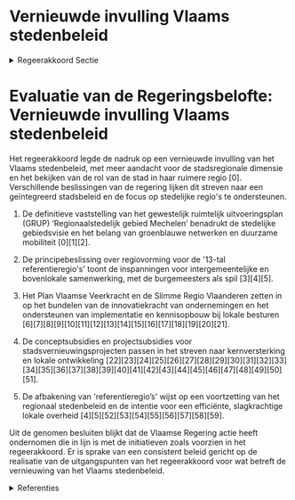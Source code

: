 # Vernieuwde invulling Vlaams stedenbeleid

<details>
        <summary>Regeerakkoord Sectie </summary>
        <p>2.2.7 Vernieuwde invulling Vlaams stedenbeleid Binnen het instrumentarium van het Stedenbeleid wordt meer aandacht ontwik-keld voor de stadsregionale dimensie. Hierbij houden we de focus op de 13 centrumsteden, maar bekijken we ook de rol van de stad in haar ruimere regio. </p>
        </details> 

# Evaluatie van de Regeringsbelofte: Vernieuwde invulling Vlaams stedenbeleid

Het regeerakkoord legde de nadruk op een vernieuwde invulling van het Vlaams stedenbeleid, met meer aandacht voor de stadsregionale dimensie en het bekijken van de rol van de stad in haar ruimere regio \[0\]. Verschillende beslissingen van de regering lijken dit streven naar een geïntegreerd stadsbeleid en de focus op stedelijke regio's te ondersteunen.

1. De definitieve vaststelling van het gewestelijk ruimtelijk uitvoeringsplan (GRUP) ‘Regionaalstedelijk gebied Mechelen’ benadrukt de stedelijke gebiedsvisie en het belang van groenblauwe netwerken en duurzame mobiliteit \[0\]\[1\]\[2\].

2. De principebeslissing over regiovorming voor de '13-tal referentieregio's' toont de inspanningen voor intergemeentelijke en bovenlokale samenwerking, met de burgemeesters als spil \[3\]\[4\]\[5\]. 

3. Het Plan Vlaamse Veerkracht en de Slimme Regio Vlaanderen zetten in op het bundelen van de innovatiekracht van ondernemingen en het ondersteunen van implementatie en kennisopbouw bij lokale besturen \[6\]\[7\]\[8\]\[9\]\[10\]\[11\]\[12\]\[13\]\[14\]\[15\]\[16\]\[17\]\[18\]\[19\]\[20\]\[21\].

4. De conceptsubsidies en projectsubsidies voor stadsvernieuwingsprojecten passen in het streven naar kernversterking en lokale ontwikkeling \[22\]\[23\]\[24\]\[25\]\[26\]\[27\]\[28\]\[29\]\[30\]\[31\]\[32\]\[33\]\[34\]\[35\]\[36\]\[37\]\[38\]\[39\]\[40\]\[41\]\[42\]\[43\]\[44\]\[45\]\[46\]\[47\]\[48\]\[49\]\[50\]\[51\].

5. De afbakening van 'referentieregio’s' wijst op een voortzetting van het regionaal stedenbeleid en de intentie voor een efficiënte, slagkrachtige lokale overheid \[4\]\[5\]\[52\]\[53\]\[54\]\[55\]\[56\]\[57\]\[58\]\[59\].

Uit de genomen besluiten blijkt dat de Vlaamse Regering actie heeft ondernomen die in lijn is met de initiatieven zoals voorzien in het regeerakkoord. Er is sprake van een consistent beleid gericht op de realisatie van de uitgangspunten van het regeerakkoord voor wat betreft de vernieuwing van het Vlaams stedenbeleid.

<details>
        <summary> Referenties</summary>
        
**[\[0\]](https://beslissingenvlaamseregering.vlaanderen.be/?search=Vaststelling%20gewestelijk%20ruimtelijk%20uitvoeringsplan%20%E2%80%98Regionaalstedelijk%20gebied%20Mechelen%E2%80%99&dateOption=select&startDate=2022-12-23T09%3A00%3A00Z&endDate=2022-12-23T09%3A00%3A00Z)** : **(2022-12-23)** Vaststelling gewestelijk ruimtelijk uitvoeringsplan ‘Regionaalstedelijk gebied Mechelen’ 

**[\[1\]](https://beslissingenvlaamseregering.vlaanderen.be/?search=Vaststelling%20gewestelijk%20ruimtelijk%20uitvoeringsplan%20%E2%80%98Regionaalstedelijk%20gebied%20Mechelen%E2%80%99&dateOption=select&startDate=2022-11-10T07%3A00%3A00Z&endDate=2022-11-10T07%3A00%3A00Z)** : **(2022-11-10)** Vaststelling gewestelijk ruimtelijk uitvoeringsplan ‘Regionaalstedelijk gebied Mechelen’ 

**[\[2\]](https://beslissingenvlaamseregering.vlaanderen.be/?search=Opstart%20ge%C3%AFntegreerd%20planningsproces%20gewestelijk%20ruimtelijk%20uitvoeringsplan%20%E2%80%98regionaalstedelijk%20gebied%20Mechelen%E2%80%99&dateOption=select&startDate=2020-07-17T08%3A00%3A00Z&endDate=2020-07-17T08%3A00%3A00Z)** : **(2020-07-17)** Opstart geïntegreerd planningsproces gewestelijk ruimtelijk uitvoeringsplan ‘regionaalstedelijk gebied Mechelen’ 

**[\[3\]](https://beslissingenvlaamseregering.vlaanderen.be/?search=Regiovorming%20met%20intergemeentelijke%20en%20bovenlokale%20samenwerking&dateOption=select&startDate=2020-10-09T08%3A00%3A00Z&endDate=2020-10-09T08%3A00%3A00Z)** : **(2020-10-09)** Regiovorming met intergemeentelijke en bovenlokale samenwerking 

**[\[4\]](https://beslissingenvlaamseregering.vlaanderen.be/?search=Regiovorming%3A%20afbakening%20referentieregio%E2%80%99s%20en%20vervolgtraject&dateOption=select&startDate=2021-03-12T09%3A00%3A00Z&endDate=2021-03-12T09%3A00%3A00Z)** : **(2021-03-12)** Regiovorming: afbakening referentieregio’s en vervolgtraject 

**[\[5\]](https://beslissingenvlaamseregering.vlaanderen.be/?search=Decreet%20regiovorming%20lokaal%20bestuur&dateOption=select&startDate=2022-07-08T08%3A00%3A00Z&endDate=2022-07-08T08%3A00%3A00Z)** : **(2022-07-08)** Decreet regiovorming lokaal bestuur 

**[\[6\]](https://beslissingenvlaamseregering.vlaanderen.be/?search=Plan%20Vlaamse%20Veerkracht%3A%20Uitbouw%20Slimme%20Regio%20Vlaanderen%20door%20samenbrengen%20innovatiecapaciteit%20ondernemingen%20en%20stimuleren%20implementatie%20en%20kennisopbouw%20bij%20lokale%20besturen&dateOption=select&startDate=2021-06-04T08%3A00%3A00Z&endDate=2021-06-04T08%3A00%3A00Z)** : **(2021-06-04)** Plan Vlaamse Veerkracht: Uitbouw Slimme Regio Vlaanderen door samenbrengen innovatiecapaciteit ondernemingen en stimuleren implementatie en kennisopbouw bij lokale besturen 

**[\[7\]]** : **(2020-07-17)**  

**[\[8\]](https://beslissingenvlaamseregering.vlaanderen.be/?search=Plan%20Vlaamse%20Veerkracht%3A%20inhaalbeweging%20vernieuwing%20bedrijventerreinen&dateOption=select&startDate=2021-12-17T09%3A00%3A00Z&endDate=2021-12-17T09%3A00%3A00Z)** : **(2021-12-17)** Plan Vlaamse Veerkracht: inhaalbeweging vernieuwing bedrijventerreinen 

**[\[9\]](https://beslissingenvlaamseregering.vlaanderen.be/?search=Plan%20Vlaamse%20Veerkracht%3A%20Investeren%20in%20kernversterking%20via%20projectoproepen&dateOption=select&startDate=2022-02-25T09%3A00%3A00Z&endDate=2022-02-25T09%3A00%3A00Z)** : **(2022-02-25)** Plan Vlaamse Veerkracht: Investeren in kernversterking via projectoproepen 

**[\[10\]](https://beslissingenvlaamseregering.vlaanderen.be/?search=Verdeling%20overgedragen%20provinciale%20investeringsmiddelen&dateOption=select&startDate=2020-03-20T09%3A00%3A00Z&endDate=2020-03-20T09%3A00%3A00Z)** : **(2020-03-20)** Verdeling overgedragen provinciale investeringsmiddelen 

**[\[11\]](https://beslissingenvlaamseregering.vlaanderen.be/?search=Plan%20Vlaamse%20Veerkracht%3A%20investeren%20in%20handelskernversterking%20via%20projectoproepen&dateOption=select&startDate=2021-03-12T09%3A00%3A00Z&endDate=2021-03-12T09%3A00%3A00Z)** : **(2021-03-12)** Plan Vlaamse Veerkracht: investeren in handelskernversterking via projectoproepen 

**[\[12\]]** : **(2019-12-20)**  

**[\[13\]](https://beslissingenvlaamseregering.vlaanderen.be/?search=Visienota%20%27Vlaanderen%20en%20het%20Noorden%27&dateOption=select&startDate=2021-03-19T09%3A00%3A00Z&endDate=2021-03-19T09%3A00%3A00Z)** : **(2021-03-19)** Visienota 'Vlaanderen en het Noorden' 

**[\[14\]](https://beslissingenvlaamseregering.vlaanderen.be/?search=Plan%20Vlaamse%20Veerkracht%3A%20Subsidi%C3%ABring%20en%20ondersteuning%20van%20de%20lokale%20besturen%20in%20functie%20van%20het%20realiseren%20van%20samenwerkingsverbanden%20ge%C3%AFntegreerd%20breed%20onthaal%20in%20heel%20Vlaanderen%20en%20Brussel&dateOption=select&startDate=2021-07-16T06%3A00%3A00Z&endDate=2021-07-16T06%3A00%3A00Z)** : **(2021-07-16)** Plan Vlaamse Veerkracht: Subsidiëring en ondersteuning van de lokale besturen in functie van het realiseren van samenwerkingsverbanden geïntegreerd breed onthaal in heel Vlaanderen en Brussel 

**[\[15\]](https://beslissingenvlaamseregering.vlaanderen.be/?search=Startnota%20ge%C3%AFntegreerd%20planningsproces%20gewestelijk%20ruimtelijk%20uitvoeringsplan%20%E2%80%98Optimalisatie%20N8%20in%20het%20Schelde-Leie%20Interfluvium%E2%80%99&dateOption=select&startDate=2022-07-15T08%3A00%3A00Z&endDate=2022-07-15T08%3A00%3A00Z)** : **(2022-07-15)** Startnota geïntegreerd planningsproces gewestelijk ruimtelijk uitvoeringsplan ‘Optimalisatie N8 in het Schelde-Leie Interfluvium’ 

**[\[16\]](https://beslissingenvlaamseregering.vlaanderen.be/?search=Vlaams%20standpunt%20wat%20betreft%20het%20stabiliteits-%20en%20groeipact&dateOption=select&startDate=2022-01-14T09%3A00%3A00Z&endDate=2022-01-14T09%3A00%3A00Z)** : **(2022-01-14)** Vlaams standpunt wat betreft het stabiliteits- en groeipact 

**[\[17\]](https://beslissingenvlaamseregering.vlaanderen.be/?search=Visienota%20%27Beleidsmaatregelen%20voor%20de%20her-%20en%20nevenbestemming%20van%20parochiekerken%20in%20Vlaanderen%27&dateOption=select&startDate=2021-07-16T06%3A00%3A00Z&endDate=2021-07-16T06%3A00%3A00Z)** : **(2021-07-16)** Visienota 'Beleidsmaatregelen voor de her- en nevenbestemming van parochiekerken in Vlaanderen' 

**[\[18\]](https://beslissingenvlaamseregering.vlaanderen.be/?search=Aanpak%20besteding%20middelen%20voor%20verderzetting%20onderbouwde%20aanpak%20energiebesparing%20gebouwenpark%20sector%20Welzijn%2C%20Volksgezondheid%20en%20Gezin&dateOption=select&startDate=2023-11-23T16%3A00%3A00Z&endDate=2023-11-23T16%3A00%3A00Z)** : **(2023-11-23)** Aanpak besteding middelen voor verderzetting onderbouwde aanpak energiebesparing gebouwenpark sector Welzijn, Volksgezondheid en Gezin 

**[\[19\]](https://beslissingenvlaamseregering.vlaanderen.be/?search=Voortgangsrapportage%20van%20het%20ge%C3%AFntegreerde%20planningsproces%20voor%20het%20gewestelijk%20ruimtelijk%20uitvoeringsplan%20%E2%80%9CRuimtelijke%20herinrichting%20van%20de%20Ring%20rond%20Brussel%20%28R0%29%20%E2%80%93%20deel%20Noord%E2%80%9D&dateOption=select&startDate=2022-07-15T08%3A00%3A00Z&endDate=2022-07-15T08%3A00%3A00Z)** : **(2022-07-15)** Voortgangsrapportage van het geïntegreerde planningsproces voor het gewestelijk ruimtelijk uitvoeringsplan “Ruimtelijke herinrichting van de Ring rond Brussel (R0) – deel Noord” 

**[\[20\]](https://beslissingenvlaamseregering.vlaanderen.be/?search=Plan%20Vlaamse%20Veerkracht%3A%20subsidie%20projecten%20City%20of%20Things%202022&dateOption=select&startDate=2022-12-16T09%3A00%3A00Z&endDate=2022-12-16T09%3A00%3A00Z)** : **(2022-12-16)** Plan Vlaamse Veerkracht: subsidie projecten City of Things 2022 

**[\[21\]](https://beslissingenvlaamseregering.vlaanderen.be/?search=Plan%20Vlaamse%20Veerkracht%3A%20100%20miljoen%20euro%20voor%20versnellen%20infrastructuurinvesteringen%20Vlaamse%20cultuursector&dateOption=select&startDate=2021-04-23T08%3A00%3A00Z&endDate=2021-04-23T08%3A00%3A00Z)** : **(2021-04-23)** Plan Vlaamse Veerkracht: 100 miljoen euro voor versnellen infrastructuurinvesteringen Vlaamse cultuursector 

**[\[22\]](https://beslissingenvlaamseregering.vlaanderen.be/?search=Oproep%20tot%20erkenning%20en%20financiering%20van%20een%20Steunpunt%20Bestuurlijke%20Vernieuwing%202021-2025&dateOption=select&startDate=2020-07-17T08%3A00%3A00Z&endDate=2020-07-17T08%3A00%3A00Z)** : **(2020-07-17)** Oproep tot erkenning en financiering van een Steunpunt Bestuurlijke Vernieuwing 2021-2025 

**[\[23\]](https://beslissingenvlaamseregering.vlaanderen.be/?search=Conceptsubsidies%20stadsvernieuwingsprojecten%20oproep%202023&dateOption=select&startDate=2023-11-10T09%3A00%3A00Z&endDate=2023-11-10T09%3A00%3A00Z)** : **(2023-11-10)** Conceptsubsidies stadsvernieuwingsprojecten oproep 2023 

**[\[24\]](https://beslissingenvlaamseregering.vlaanderen.be/?search=Instrumentendecreet%20omgevingsbeleid&dateOption=select&startDate=2019-12-20T17%3A30%3A00Z&endDate=2019-12-20T17%3A30%3A00Z)** : **(2019-12-20)** Instrumentendecreet omgevingsbeleid 

**[\[25\]](https://beslissingenvlaamseregering.vlaanderen.be/?search=Conceptsubsidies%20stadsvernieuwingsprojecten%20oproep%202022&dateOption=select&startDate=2022-12-09T09%3A00%3A00Z&endDate=2022-12-09T09%3A00%3A00Z)** : **(2022-12-09)** Conceptsubsidies stadsvernieuwingsprojecten oproep 2022 

**[\[26\]](https://beslissingenvlaamseregering.vlaanderen.be/?search=Projectsubsidi%C3%ABring%20stadsvernieuwingsprojecten%20in%20het%20kader%20van%20de%20oproep%202020&dateOption=select&startDate=2020-12-18T09%3A00%3A00Z&endDate=2020-12-18T09%3A00%3A00Z)** : **(2020-12-18)** Projectsubsidiëring stadsvernieuwingsprojecten in het kader van de oproep 2020 

**[\[27\]](https://beslissingenvlaamseregering.vlaanderen.be/?search=Verlenging%20termijn%20enkele%20thematische%20stadsvernieuwingsprojecten%202019%20en%202018&dateOption=select&startDate=2022-10-21T08%3A00%3A00Z&endDate=2022-10-21T08%3A00%3A00Z)** : **(2022-10-21)** Verlenging termijn enkele thematische stadsvernieuwingsprojecten 2019 en 2018 

**[\[28\]](https://beslissingenvlaamseregering.vlaanderen.be/?search=Projectsubsidies%20oproep%20stadsvernieuwing%202023&dateOption=select&startDate=2023-12-15T09%3A00%3A00Z&endDate=2023-12-15T09%3A00%3A00Z)** : **(2023-12-15)** Projectsubsidies oproep stadsvernieuwing 2023 

**[\[29\]](https://beslissingenvlaamseregering.vlaanderen.be/?search=Vlaams%20fonds%20voor%20stimulering%20van%20%28groot%29stedelijke%20en%20plattelandsinvesteringen%3A%20wijzigingsbesluit&dateOption=select&startDate=2023-02-17T09%3A00%3A00Z&endDate=2023-02-17T09%3A00%3A00Z)** : **(2023-02-17)** Vlaams fonds voor stimulering van (groot)stedelijke en plattelandsinvesteringen: wijzigingsbesluit 

**[\[30\]](https://beslissingenvlaamseregering.vlaanderen.be/?search=Conceptsubsidie%205%20stadsvernieuwingsprojecten%20oproep%202021&dateOption=select&startDate=2021-12-17T09%3A00%3A00Z&endDate=2021-12-17T09%3A00%3A00Z)** : **(2021-12-17)** Conceptsubsidie 5 stadsvernieuwingsprojecten oproep 2021 

**[\[31\]](https://beslissingenvlaamseregering.vlaanderen.be/?search=Oproep%202019%20voor%20stadsvernieuwingsprojecten%3A%20conceptsubsidies&dateOption=select&startDate=2019-11-15T09%3A00%3A00Z&endDate=2019-11-15T09%3A00%3A00Z)** : **(2019-11-15)** Oproep 2019 voor stadsvernieuwingsprojecten: conceptsubsidies 

**[\[32\]](https://beslissingenvlaamseregering.vlaanderen.be/?search=Vlaams%20fonds%20voor%20stimulering%20van%20%28groot%29stedelijke%20en%20plattelandsinvesteringen%3A%20wijzigingsbesluit&dateOption=select&startDate=2023-04-21T08%3A00%3A00Z&endDate=2023-04-21T08%3A00%3A00Z)** : **(2023-04-21)** Vlaams fonds voor stimulering van (groot)stedelijke en plattelandsinvesteringen: wijzigingsbesluit 

**[\[33\]](https://beslissingenvlaamseregering.vlaanderen.be/?search=Toekenning%20conceptsubsidie%205%20stadsvernieuwingsprojecten&dateOption=select&startDate=2020-11-27T09%3A00%3A00Z&endDate=2020-11-27T09%3A00%3A00Z)** : **(2020-11-27)** Toekenning conceptsubsidie 5 stadsvernieuwingsprojecten 

**[\[34\]](https://beslissingenvlaamseregering.vlaanderen.be/?search=Actualisatienota%20planprogramma%20Vlaamse%20Rand%3A%20evaluatie%20en%20opstart%20fase%202&dateOption=select&startDate=2021-07-09T08%3A00%3A00Z&endDate=2021-07-09T08%3A00%3A00Z)** : **(2021-07-09)** Actualisatienota planprogramma Vlaamse Rand: evaluatie en opstart fase 2 

**[\[35\]](https://beslissingenvlaamseregering.vlaanderen.be/?search=Projectsubsidi%C3%ABring%20aan%20thematische%20stadsvernieuwingsprojecten%20in%20het%20kader%20van%20de%20oproep%202020%20%E2%80%98Digitale%20en%20sociaal-gedreven%20innovatie%20ter%20versterking%20van%20de%20stedelijke%20economie%E2%80%99%20en%20aanvullende%20facultatieve%20subsidie%20aan%20het%20project%20in%20Leuven&dateOption=select&startDate=2020-12-18T09%3A00%3A00Z&endDate=2020-12-18T09%3A00%3A00Z)** : **(2020-12-18)** Projectsubsidiëring aan thematische stadsvernieuwingsprojecten in het kader van de oproep 2020 ‘Digitale en sociaal-gedreven innovatie ter versterking van de stedelijke economie’ en aanvullende facultatieve subsidie aan het project in Leuven 

**[\[36\]](https://beslissingenvlaamseregering.vlaanderen.be/?search=Plan%20Vlaamse%20Veerkracht%3A%20groenblauwe%20infrastructuur%20-%20ontharden%20en%20vergroenen%20binnen%20lokale%20besturen&dateOption=select&startDate=2022-10-28T08%3A00%3A00Z&endDate=2022-10-28T08%3A00%3A00Z)** : **(2022-10-28)** Plan Vlaamse Veerkracht: groenblauwe infrastructuur - ontharden en vergroenen binnen lokale besturen 

**[\[37\]](https://beslissingenvlaamseregering.vlaanderen.be/?search=Plan%20Vlaamse%20Veerkracht%3A%20investeringssubsidies%20voor%20culturele%20topinfrastructuur%20en%20cultuurinfrastructuur%20van%20bovenlokaal%20belang&dateOption=select&startDate=2022-12-09T09%3A00%3A00Z&endDate=2022-12-09T09%3A00%3A00Z)** : **(2022-12-09)** Plan Vlaamse Veerkracht: investeringssubsidies voor culturele topinfrastructuur en cultuurinfrastructuur van bovenlokaal belang 

**[\[38\]](https://beslissingenvlaamseregering.vlaanderen.be/?search=Beleidsprioriteiten%20bovenlokale%20cultuurwerking&dateOption=select&startDate=2020-06-26T08%3A00%3A00Z&endDate=2020-06-26T08%3A00%3A00Z)** : **(2020-06-26)** Beleidsprioriteiten bovenlokale cultuurwerking 

**[\[39\]](https://beslissingenvlaamseregering.vlaanderen.be/?search=Naar%20een%20kader%20voor%20het%20Vlaams%20kennisveiligheidsbeleid&dateOption=select&startDate=2022-10-28T08%3A00%3A00Z&endDate=2022-10-28T08%3A00%3A00Z)** : **(2022-10-28)** Naar een kader voor het Vlaams kennisveiligheidsbeleid 

**[\[40\]]** : **(2020-04-24)**  

**[\[41\]]** : **(2020-06-12)**  

**[\[42\]](https://beslissingenvlaamseregering.vlaanderen.be/?search=Projectsubsidie%20thematische%20stadsvernieuwingsprojecten&dateOption=select&startDate=2022-12-16T09%3A00%3A00Z&endDate=2022-12-16T09%3A00%3A00Z)** : **(2022-12-16)** Projectsubsidie thematische stadsvernieuwingsprojecten 

**[\[43\]](https://beslissingenvlaamseregering.vlaanderen.be/?search=Plan%20Vlaamse%20Veerkracht%3A%20versterking%20mentaal%20welzijn%20via%20acties%20%27Zorgzame%20Buurten%27&dateOption=select&startDate=2021-04-30T08%3A00%3A00Z&endDate=2021-04-30T08%3A00%3A00Z)** : **(2021-04-30)** Plan Vlaamse Veerkracht: versterking mentaal welzijn via acties 'Zorgzame Buurten' 

**[\[44\]](https://beslissingenvlaamseregering.vlaanderen.be/?search=Geactualiseerd%20meerjarenplan%20verdeling%20provinciale%20investeringsmiddelen%202018-2024%20en%20verdeling%20overgedragen%20provinciale%20investeringsmiddelen%20begrotingsjaar%202021&dateOption=select&startDate=2021-04-23T08%3A00%3A00Z&endDate=2021-04-23T08%3A00%3A00Z)** : **(2021-04-23)** Geactualiseerd meerjarenplan verdeling provinciale investeringsmiddelen 2018-2024 en verdeling overgedragen provinciale investeringsmiddelen begrotingsjaar 2021 

**[\[45\]](https://beslissingenvlaamseregering.vlaanderen.be/?search=Vlaamse%20havenstrategie&dateOption=select&startDate=2021-12-17T09%3A00%3A00Z&endDate=2021-12-17T09%3A00%3A00Z)** : **(2021-12-17)** Vlaamse havenstrategie 

**[\[46\]](https://beslissingenvlaamseregering.vlaanderen.be/?search=Voorontwerp%20van%20decreet%20over%20de%20bovenlokale%20cultuurwerking&dateOption=select&startDate=2023-05-26T08%3A00%3A00Z&endDate=2023-05-26T08%3A00%3A00Z)** : **(2023-05-26)** Voorontwerp van decreet over de bovenlokale cultuurwerking 

**[\[47\]](https://beslissingenvlaamseregering.vlaanderen.be/?search=Schriftelijke%20vraag%20van%2031%20januari%202022%20van%20de%20heer%20Brecht%20Warnez%2C%20gesteld%20aan%20alle%20Vlaamse%20ministers%2C%20betreffende%20%22Beleidsdomeinen%20%E2%80%93%20Financiering%20steden%20en%20gemeenten%20West-Vlaanderen%22&dateOption=select&startDate=2022-02-04T09%3A00%3A00Z&endDate=2022-02-04T09%3A00%3A00Z)** : **(2022-02-04)** Schriftelijke vraag van 31 januari 2022 van de heer Brecht Warnez, gesteld aan alle Vlaamse ministers, betreffende "Beleidsdomeinen – Financiering steden en gemeenten West-Vlaanderen" 

**[\[48\]](https://beslissingenvlaamseregering.vlaanderen.be/?search=Instrumentendecreet%20omgevingsbeleid&dateOption=select&startDate=2023-05-26T08%3A00%3A00Z&endDate=2023-05-26T08%3A00%3A00Z)** : **(2023-05-26)** Instrumentendecreet omgevingsbeleid 

**[\[49\]](https://beslissingenvlaamseregering.vlaanderen.be/?search=Verzamelbesluit%20regiovorming%3A%20wijziging%20Energie-%20en%20Onroerenderfgoedbesluit&dateOption=select&startDate=2023-10-20T08%3A00%3A00Z&endDate=2023-10-20T08%3A00%3A00Z)** : **(2023-10-20)** Verzamelbesluit regiovorming: wijziging Energie- en Onroerenderfgoedbesluit 

**[\[50\]](https://beslissingenvlaamseregering.vlaanderen.be/?search=Visienota%3A%20%27Vlaamse%20regionale%20luchthavens%202040%27&dateOption=select&startDate=2022-12-23T09%3A00%3A00Z&endDate=2022-12-23T09%3A00%3A00Z)** : **(2022-12-23)** Visienota: 'Vlaamse regionale luchthavens 2040' 

**[\[51\]](https://beslissingenvlaamseregering.vlaanderen.be/?search=Projectsubsidie%20stadsvernieuwingsprojecten&dateOption=select&startDate=2022-12-09T09%3A00%3A00Z&endDate=2022-12-09T09%3A00%3A00Z)** : **(2022-12-09)** Projectsubsidie stadsvernieuwingsprojecten 

**[\[52\]](https://beslissingenvlaamseregering.vlaanderen.be/?search=Werkwijze%20stedelijke%20emissievrije%20zones%20distributie&dateOption=select&startDate=2021-07-16T06%3A00%3A00Z&endDate=2021-07-16T06%3A00%3A00Z)** : **(2021-07-16)** Werkwijze stedelijke emissievrije zones distributie 

**[\[53\]](https://beslissingenvlaamseregering.vlaanderen.be/?search=Verlenging%20thematische%20stadsvernieuwingsprojecten%20%E2%80%98Digitale%20en%20sociaal-gedreven%20innovatie%20ter%20versterking%20van%20de%20stedelijke%20economie%E2%80%99&dateOption=select&startDate=2023-06-16T08%3A00%3A00Z&endDate=2023-06-16T08%3A00%3A00Z)** : **(2023-06-16)** Verlenging thematische stadsvernieuwingsprojecten ‘Digitale en sociaal-gedreven innovatie ter versterking van de stedelijke economie’ 

**[\[54\]](https://beslissingenvlaamseregering.vlaanderen.be/?search=Conceptnota%3A%20%E2%80%9CDe%20Vlaamse%20overheid%20dynamiseren%20via%205-sporenbeleid%E2%80%9D&dateOption=select&startDate=2021-06-25T08%3A00%3A00Z&endDate=2021-06-25T08%3A00%3A00Z)** : **(2021-06-25)** Conceptnota: “De Vlaamse overheid dynamiseren via 5-sporenbeleid” 

**[\[55\]](https://beslissingenvlaamseregering.vlaanderen.be/?search=Conceptnota%3A%20%E2%80%9CDe%20Vlaamse%20overheid%20dynamiseren%20via%205-sporenbeleid%E2%80%9D&dateOption=select&startDate=2021-10-29T09%3A15%3A00Z&endDate=2021-10-29T09%3A15%3A00Z)** : **(2021-10-29)** Conceptnota: “De Vlaamse overheid dynamiseren via 5-sporenbeleid” 

**[\[56\]](https://beslissingenvlaamseregering.vlaanderen.be/?search=Verzamelbesluit%20regiovorming%3A%20wijziging%20Energie-%20en%20Onroerenderfgoedbesluit&dateOption=select&startDate=2023-07-14T08%3A00%3A00Z&endDate=2023-07-14T08%3A00%3A00Z)** : **(2023-07-14)** Verzamelbesluit regiovorming: wijziging Energie- en Onroerenderfgoedbesluit 

**[\[57\]](https://beslissingenvlaamseregering.vlaanderen.be/?search=Verdeling%20overgedragen%20investeringsmiddelen&dateOption=select&startDate=2023-09-29T08%3A00%3A00Z&endDate=2023-09-29T08%3A00%3A00Z)** : **(2023-09-29)** Verdeling overgedragen investeringsmiddelen 

**[\[58\]](https://beslissingenvlaamseregering.vlaanderen.be/?search=Decreet%20regiovorming%20en%20wijziging%20decreet%20lokaal%20bestuur%3A%20referentieregio%27s&dateOption=select&startDate=2022-10-14T08%3A00%3A00Z&endDate=2022-10-14T08%3A00%3A00Z)** : **(2022-10-14)** Decreet regiovorming en wijziging decreet lokaal bestuur: referentieregio's 

**[\[59\]](https://beslissingenvlaamseregering.vlaanderen.be/?search=Grensregionale%20samenwerking%20Vlaanderen-Nederland&dateOption=select&startDate=2023-06-09T08%3A00%3A00Z&endDate=2023-06-09T08%3A00%3A00Z)** : **(2023-06-09)** Grensregionale samenwerking Vlaanderen-Nederland 
        </details> 

